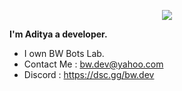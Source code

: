 <p align="center"> <img src="https://readme-typing-svg.herokuapp.com/?lines=Hello+there,+I'm+Aditya!&center=true&width=380&height=45"> </p>

**I'm Aditya a developer.**<br>
- I own BW Bots Lab.<br>
- Contact Me : bw.dev@yahoo.com<br>
- Discord : https://dsc.gg/bw.dev<br>
